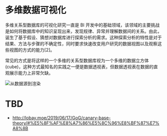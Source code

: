 # 多维数据可视化

多维关系型数据库的可视化研究一直是 BI 开发中的基础领域，该领域的主要挑战是如何将数据库中的知识呈现出来，发现规律、异常并理解数据间的关系。由此，诞生了基于假设、猜想对数据库进行探索分析的需求。这种探索分析的特性是对于结果、方法与步骤的不确定性，同时要求快速改变用户研究的数据视图以及观察这些视图的方式的能力[2]。

常见的方式是将这样的一个多维的关系型数据库视为一个多维的数据立方体(cube)，这种方式最知名的实践之一便是数据透视表，但数据透视表在数据的直观展示能力上非常欠缺。

![从数据源到渲染](https://i.postimg.cc/fyWtN7Vx/image.png)

# TBD

- http://lobay.moe/2019/06/17/GoG/canary-base-theory/#%E5%8F%AF%E8%A7%86%E5%8C%96%E8%BF%87%E7%A8%8B

